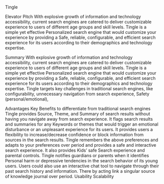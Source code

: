Tingle

Elevator Pitch
	With explosive growth of information and technology accessibility, current search engines are catered to deliver customizable experience to users of different age groups and skill levels. Tingle is a simple yet effective Personalized search engine that would customize your experience by providing a Safe, reliable, configurable, and efficient search experience for its users according to their demographics and technology expertise.   

Summary
With explosive growth of information and technology accessibility, current search engines are catered to deliver customizable experience to users of different age groups and skill levels. Tingle is a simple yet effective Personalized search engine that would customize your experience by providing a Safe, reliable, configurable, and efficient search experience for its users according to their demographics and technology expertise. 
Tingle targets key challenges in traditional search engines, like configurability, unnecessary navigation from search experience, Safety (personal/emotional), 


Advantages
Key Benefits to differentiate from traditional search engines 
Tingle provides Source, Theme, and Summary of search results without having you navigate away from search experience. 
It flags search results and summaries for any Keywords or themes that would trigger an emotional disturbance or an unpleasant experience for its users.
It provides users a flexibility to increase/decrease confidence or block information from sources in the search results.
Tingle remembers the above preferences and adapts to your preferences over period and provides a safe and interactive search experience.
It also provides Kids’ safe Search experience and parental controls.
Tingle notifies guardians or parents when it identifies Personal harm or depressive tendencies in the search behavior of its young users. 
Users could also use an interactive chat tool to navigate through their past search history and information. There by acting link a singular source of knowledge journal over period. 
Usability
Scalability



